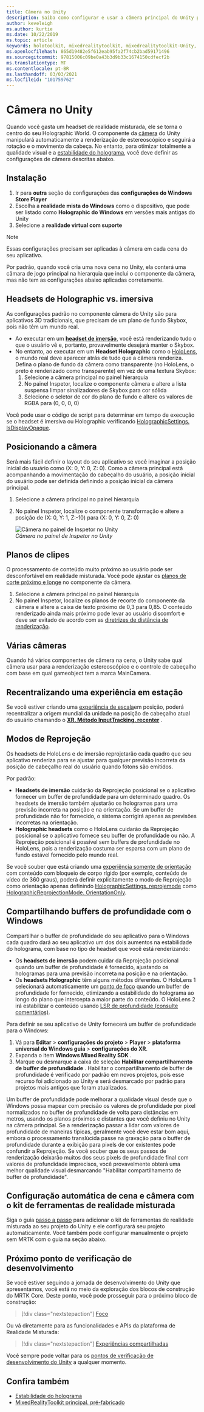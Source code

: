 ```yaml
---
title: Câmera no Unity
description: Saiba como configurar e usar a câmera principal do Unity para o desenvolvimento de realidade mista do Windows para fazer a renderização Holographic.
author: keveleigh
ms.author: kurtie
ms.date: 10/22/2019
ms.topic: article
keywords: holotoolkit, mixedrealitytoolkit, mixedrealitytoolkit-Unity, Holographic Rendering, Holographic, imersão, ponto de foco, buffer de profundidade, somente orientação, posicional, opaco, transparente, clipe, headset de realidade misturada, headset de realidade mista do Windows, headset da realidade virtual
ms.openlocfilehash: 865d19482e5f612eab95fa2f74cb2bad59171496
ms.sourcegitcommit: 97815006c09be0a43b3d9b33c1674150cdfecf2b
ms.translationtype: MT
ms.contentlocale: pt-BR
ms.lasthandoff: 03/03/2021
ms.locfileid: "101759762"
---
```

# <a name="camera-in-unity"></a>Câmera no Unity

Quando você gasta um headset de realidade misturada, ele se torna o centro do seu Holographic World. O componente da [câmera](https://docs.unity3d.com/Manual/class-Camera.html) do Unity manipulará automaticamente a renderização de estereoscópico e seguirá a rotação e o movimento da cabeça. No entanto, para otimizar totalmente a qualidade visual e a [estabilidade do holograma](../platform-capabilities-and-apis/hologram-stability.md), você deve definir as configurações de câmera descritas abaixo.

## <a name="setup"></a>Instalação

1. Ir para **outra** seção de configurações das **configurações do Windows Store Player**
2. Escolha a **realidade mista do Windows** como o dispositivo, que pode ser listado como **Holographic do Windows** em versões mais antigas do Unity
3. Selecione a **realidade virtual com suporte**

>[!NOTE]
>Essas configurações precisam ser aplicadas à câmera em cada cena do seu aplicativo.
>
>Por padrão, quando você cria uma nova cena no Unity, ela conterá uma câmara de jogo principal na hierarquia que inclui o componente da câmera, mas não tem as configurações abaixo aplicadas corretamente.

## <a name="holographic-vs-immersive-headsets"></a>Headsets de Holographic vs. imersiva

As configurações padrão no componente câmera do Unity são para aplicativos 3D tradicionais, que precisam de um plano de fundo Skybox, pois não têm um mundo real.

* Ao executar em um **[headset de imersão](../../discover/immersive-headset-hardware-details.md)**, você está renderizando tudo o que o usuário vê e, portanto, provavelmente desejará manter o Skybox.
* No entanto, ao executar em um **Headset Holographic** como o [HoloLens](/hololens/hololens1-hardware), o mundo real deve aparecer atrás de tudo que a câmera renderiza. Defina o plano de fundo da câmera como transparente (no HoloLens, o preto é renderizado como transparente) em vez de uma textura Skybox:
    1. Selecione a câmera principal no painel hierarquia
    2. No painel Inspetor, localize o componente câmera e altere a lista suspensa limpar sinalizadores de Skybox para cor sólida
    3. Selecione o seletor de cor do plano de fundo e altere os valores de RGBA para (0, 0, 0, 0)

Você pode usar o código de script para determinar em tempo de execução se o headset é imersiva ou Holographic verificando [HolographicSettings. IsDisplayOpaque](https://docs.unity3d.com/ScriptReference/XR.WSA.HolographicSettings.IsDisplayOpaque.html).

## <a name="positioning-the-camera"></a>Posicionando a câmera

Será mais fácil definir o layout do seu aplicativo se você imaginar a posição inicial do usuário como (X: 0, Y: 0, Z: 0). Como a câmera principal está acompanhando a movimentação do cabeçalho do usuário, a posição inicial do usuário pode ser definida definindo a posição inicial da câmera principal.

1. Selecione a câmera principal no painel hierarquia
2. No painel Inspetor, localize o componente transformação e altere a posição de (X: 0, Y: 1, Z:-10) para (X: 0, Y: 0, Z: 0)

   ![Câmera no painel de Inspetor no Unity](images/maincamera-350px.png)  
   *Câmera no painel de Inspetor no Unity*

## <a name="clip-planes"></a>Planos de clipes

O processamento de conteúdo muito próximo ao usuário pode ser desconfortável em realidade misturada. Você pode ajustar os [planos de corte próximo e longe](../platform-capabilities-and-apis/hologram-stability.md#hologram-render-distances) no componente da câmera.

1. Selecione a câmera principal no painel hierarquia
2. No painel Inspetor, localize os planos de recorte do componente da câmera e altere a caixa de texto próximo de 0,3 para 0,85. O conteúdo renderizado ainda mais próximo pode levar ao usuário discomfort e deve ser evitado de acordo com as [diretrizes de distância de renderização](../platform-capabilities-and-apis/hologram-stability.md#hologram-render-distances).

## <a name="multiple-cameras"></a>Várias câmeras

Quando há vários componentes de câmera na cena, o Unity sabe qual câmera usar para a renderização estereoscópico e o controle de cabeçalho com base em qual gameobject tem a marca MainCamera.

## <a name="recentering-a-seated-experience"></a>Recentralizando uma experiência em estação

Se você estiver criando uma [experiência de escala](../../design/coordinate-systems.md)em posição, poderá recentralizar a origem mundial da unidade na posição de cabeçalho atual do usuário chamando o **[XR. Método InputTracking. recenter](https://docs.unity3d.com/ScriptReference/XR.InputTracking.Recenter.html)** .

## <a name="reprojection-modes"></a>Modos de Reprojeção

Os headsets de HoloLens e de imersão reprojetarão cada quadro que seu aplicativo renderiza para se ajustar para qualquer previsão incorreta da posição de cabeçalho real do usuário quando fótons são emitidos.

Por padrão:

* **Headsets de imersão** cuidarão da Reprojeção posicional se o aplicativo fornecer um buffer de profundidade para um determinado quadro. Os headsets de imersão também ajustarão os hologramas para uma previsão incorreta na posição e na orientação. Se um buffer de profundidade não for fornecido, o sistema corrigirá apenas as previsões incorretas na orientação.
* **Holographic headsets** como o HoloLens cuidarão da Reprojeção posicional se o aplicativo fornece seu buffer de profundidade ou não.  A Reprojeção posicional é possível sem buffers de profundidade no HoloLens, pois a renderização costuma ser esparsa com um plano de fundo estável fornecido pelo mundo real.

Se você souber que está criando uma [experiência somente de orientação](coordinate-systems-in-unity.md#building-an-orientation-only-or-seated-scale-experience) com conteúdo com bloqueio de corpo rígido (por exemplo, conteúdo de vídeo de 360 graus), poderá definir explicitamente o modo de Reprojeção como orientação apenas definindo [HolographicSettings. reprojemode](https://docs.unity3d.com/ScriptReference/XR.WSA.HolographicSettings.ReprojectionMode.html) como [HolographicReprojectionMode. OrientationOnly](https://docs.unity3d.com/ScriptReference/XR.WSA.HolographicSettings.HolographicReprojectionMode.html).

## <a name="sharing-your-depth-buffers-with-windows"></a>Compartilhando buffers de profundidade com o Windows

Compartilhar o buffer de profundidade do seu aplicativo para o Windows cada quadro dará ao seu aplicativo um dos dois aumentos na estabilidade do holograma, com base no tipo de headset que você está renderizando:

* Os **headsets de imersão** podem cuidar da Reprojeção posicional quando um buffer de profundidade é fornecido, ajustando os hologramas para uma previsão incorreta na posição e na orientação.
* Os **headsets Holographic** têm alguns métodos diferentes. O HoloLens 1 selecionará automaticamente um [ponto de foco](focus-point-in-unity.md) quando um buffer de profundidade for fornecido, otimizando a estabilidade do holograma ao longo do plano que intercepta a maior parte do conteúdo. O HoloLens 2 irá estabilizar o conteúdo usando [LSR de profundidade (consulte comentários)](/uwp/api/windows.graphics.holographic.holographiccamerarenderingparameters.setfocuspoint).

Para definir se seu aplicativo de Unity fornecerá um buffer de profundidade para o Windows:

1. Vá para **Editar**  >  **configurações do projeto**  >  **Player**  >  **plataforma universal do Windows guia**  >  **configurações do XR**.
2. Expanda o item **Windows Mixed Reality SDK** .
3. Marque ou desmarque a caixa de seleção **Habilitar compartilhamento de buffer de profundidade** .  Habilitar o compartilhamento de buffer de profundidade é verificado por padrão em novos projetos, pois esse recurso foi adicionado ao Unity e será desmarcado por padrão para projetos mais antigos que foram atualizados.

Um buffer de profundidade pode melhorar a qualidade visual desde que o Windows possa mapear com precisão os valores de profundidade por pixel normalizados no buffer de profundidade de volta para distâncias em metros, usando os planos próximos e distantes que você definiu no Unity na câmera principal.  Se a renderização passar a lidar com valores de profundidade de maneiras típicas, geralmente você deve estar bom aqui, embora o processamento translúcida passe na gravação para o buffer de profundidade durante a exibição para pixels de cor existentes pode confundir a Reprojeção.  Se você souber que os seus passos de renderização deixarão muitos dos seus pixels de profundidade final com valores de profundidade imprecisos, você provavelmente obterá uma melhor qualidade visual desmarcando "Habilitar compartilhamento de buffer de profundidade".

## <a name="automatic-scene-and-camera-setup-with-mixed-reality-toolkit"></a>Configuração automática de cena e câmera com o kit de ferramentas de realidade misturada 

Siga o guia [passo a passo](tutorials/mr-learning-base-01.md) para adicionar o kit de ferramentas de realidade misturada ao seu projeto do Unity e ele configurará seu projeto automaticamente. Você também pode configurar manualmente o projeto sem MRTK com o guia na seção abaixo.

## <a name="next-development-checkpoint"></a>Próximo ponto de verificação de desenvolvimento

Se você estiver seguindo a jornada de desenvolvimento do Unity que apresentamos, você está no meio da exploração dos blocos de construção do MRTK Core. Deste ponto, você pode prosseguir para o próximo bloco de construção:

> [!div class="nextstepaction"]
> [Foco](gaze-in-unity.md)

Ou vá diretamente para as funcionalidades e APIs da plataforma de Realidade Misturada:

> [!div class="nextstepaction"]
> [Experiências compartilhadas](shared-experiences-in-unity.md)

Você sempre pode voltar para os [pontos de verificação de desenvolvimento do Unity](unity-development-overview.md#2-core-building-blocks) a qualquer momento.

## <a name="see-also"></a>Confira também

* [Estabilidade do holograma](../platform-capabilities-and-apis/hologram-stability.md)
* [MixedRealityToolkit principal. pré-fabricado](https://github.com/Microsoft/MixedRealityToolkit-Unity/tree/htk_release/Assets/HoloToolkit/Input/Prefabs)